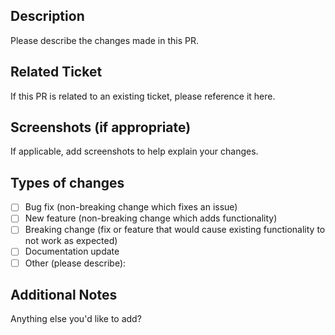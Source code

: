 ## Description

Please describe the changes made in this PR.

## Related Ticket

If this PR is related to an existing ticket, please reference it here.

## Screenshots (if appropriate)

If applicable, add screenshots to help explain your changes.

## Types of changes

- [ ] Bug fix (non-breaking change which fixes an issue)
- [ ] New feature (non-breaking change which adds functionality)
- [ ] Breaking change (fix or feature that would cause existing functionality to not work as expected)
- [ ] Documentation update
- [ ] Other (please describe):

## Additional Notes

Anything else you'd like to add?

